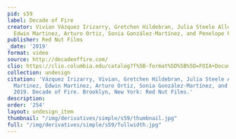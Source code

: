 ```yaml
---
pid: s59
label: Decade of Fire
creator: Vivian Vázquez Irizarry, Gretchen Hildebran, Julia Steele Allen, Neyda Martinez,
  Edwin Martinez, Arturo Ortiz, Sonia González-Martínez, and Penelope Falk
publisher: Red Nut Films
_date: '2019'
format: video
source: http://decadeoffire.com/
clio: https://clio.columbia.edu/catalog?f%5B-format%5D%5B%5D=FOIA+Document&f%5Bformat%5D%5B%5D=Video&q=%22decade+of+fire%22&search_field=all_fields
collection: undesign
citation: 'Vázquez Irizarry, Vivian, Gretchen Hildebran, Julia Steele Allen, Neyda
  Martinez, Edwin Martinez, Arturo Ortiz, Sonia González-Martínez, and Penelope Falk.
  2019. Decade of Fire. Brooklyn, New York: Red Nut Films.'
description:
order: '254'
layout: undesign_item
thumbnail: "/img/derivatives/simple/s59/thumbnail.jpg"
full: "/img/derivatives/simple/s59/fullwidth.jpg"
---
```

